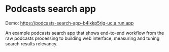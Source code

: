 # Podcasts search app

Demo: https://podcasts-search-app-b4lxkp5rjq-uc.a.run.app

An example podcasts search app that shows end-to-end workflow from the raw podcasts processing to
building web interface, measuring and tuning search results relevancy.
